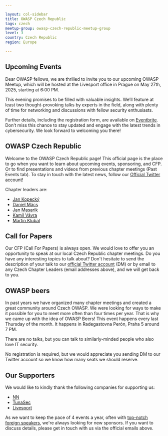 ```yaml
---

layout: col-sidebar
title: OWASP Czech Republic
tags: czech
meetup-group: owasp-czech-republic-meetup-group
level: 3
country: Czech Republic 
region: Europe

---
```


Upcoming Events
---------------
Dear OWASP fellows, we are thrilled to invite you to our upcoming OWASP Meetup, which will be hosted at the Livesport office in Prague on May 27th, 2025, starting at 6:00 PM.

This evening promises to be filled with valuable insights. We’ll feature at least two thought-provoking talks by experts in the field, along with plenty of time for networking and discussions with fellow security enthusiasts.

Further details, including the registration form, are available on [Eventbrite](https://www.eventbrite.com/e/owasp-czech-chapter-meeting-registration-1339881524709). Don’t miss this chance to stay updated and engage with the latest trends in cybersecurity. We look forward to welcoming you there!

<!--
Dear OWASP fellows, We are working on the meetups schedule for 2025. Once we will have any possible dates We will inform you here and on our [Twitter](https://twitter.com/owasp_czech)!
-->

OWASP Czech Republic
--------------------
Welcome to the OWASP Czech Republic page! This official page is the place to go when you want to learn about upcoming events, sponsoring, and CFP. Or to find presentations and videos from previous chapter meetings (Past Events tab). To stay in touch with the latest news, follow our [Official Twitter](https://twitter.com/owasp_czech) account!

Chapter leaders are:
* [Jan Kopecký](mailto:jan.kopecky@owasp.org)
* [Daniel Mács](mailto:daniel.macs@owasp.org)
* [Jan Masarik](mailto:jan.masarik@owasp.org)
* [Kamil Vávra](mailto:kamil.vavra@owasp.org)
* [Martin Klubal](mailto:martin.klubal@owasp.org)

Call for Papers
----------------
Our CFP (Call For Papers) is always open. We would love to offer you an opportunity to speak at our local Czech Republic chapter meetings. Do you have any interesting topics to talk about? Don't hesitate to send the description of your talk to our [official Twitter account](https://twitter.com/owasp_czech) (DM) or by email to any Czech Chapter Leaders (email addresses above), and we will get back to you.

OWASP beers
-----------
In past years we have organized many chapter meetings and created a great community around Czech OWASP. We were looking for ways to make it possible for you to meet more often than four times per year. That is why we came up with the idea of OWASP Beers! This event happens every last Thursday of the month. It happens in Radegastovna Perón, Praha 5 around 7 PM.

There are no talks, but you can talk to similarly-minded people who also love IT security.

No registration is required, but we would appreciate you sending DM to our Twitter account so we know how many seats we should reserve.

Our Supporters
-----------
We would like to kindly thank the following companies for supporting us:
* [NN](https://www.nn.cz/)
* [TunaSec](https://tunasec.com/)
* [Livesport](https://www.livesport.eu/)

As we want to keep the pace of 4 events a year, often with [top-notch foreign speakers](https://www.eventbrite.com/e/owasp-czech-chapter-meeting-registration-74841933237), we're always looking for new sponsors. If you want to discuss details, please get in touch with us via the official emails above.
